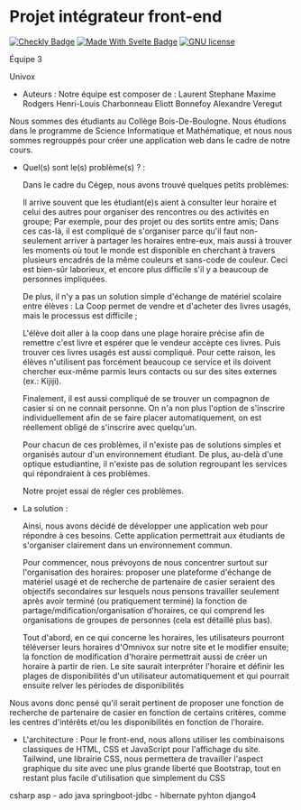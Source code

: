 # Projet intégrateur front-end

[![Checkly Badge](https://api.checklyhq.com/v1/badges/checks/e709cb3b-807d-4e5f-8f64-c7906fb01fe4?style=for-the-badge&theme=default)](https://univox.checkly-dashboards.com/) [![Made With Svelte Badge](https://img.shields.io/badge/made%20with-svelte%20kit-orange?style=for-the-badge)](https://kit.svelte.dev/) [![GNU license](https://img.shields.io/badge/License-GNU%20V3-blue?style=for-the-badge)](./LICENSE)

Équipe 3

Univox

- Auteurs :
Notre équipe est composer de :
  Laurent Stephane
  Maxime Rodgers
  Henri-Louis Charbonneau
  Eliott Bonnefoy
  Alexandre Veregut
  
Nous sommes des étudiants au Collège Bois-De-Boulogne. Nous étudions dans le programme de Science Informatique et Mathématique, et nous nous sommes regrouppés pour créer une application web dans le cadre de notre cours.

- Quel(s) sont le(s) problème(s) ? :

  Dans le cadre du Cégep, nous avons trouvé quelques petits problèmes:
  
  Il arrive souvent que les étudiant(e)s aient à consulter leur horaire et celui des autres pour organiser des rencontres ou des activités en groupe;
  Par exemple, pour des projet ou des sortits entre amis;
  Dans ces cas-là, il est compliqué de s'organiser parce qu'il faut non-seulement arriver à partager les horaires entre-eux, mais aussi à trouver les moments où tout
  le monde est disponible en cherchant à travers plusieurs encadrés de la même couleurs et sans-code de couleur. Ceci est bien-sûr laborieux, et encore plus difficile
  s'il y a beaucoup de personnes impliquées.
  
  De plus, il n'y a pas un solution simple d'échange de matériel scolaire entre élèves :
  La Coop permet de vendre et d'acheter des livres usagés, mais le processus est difficile ;

  L'élève doit aller à la coop dans une plage horaire précise afin de remettre c'est livre et espérer que le vendeur accèpte ces livres. Puis trouver ces livres usagés est aussi compliqué. Pour cette raison, les élèves n'utilisent pas forcément beaucoup ce  service et ils doivent chercher eux-même parmis leurs contacts ou sur des sites externes (ex.: Kijiji).

  Finalement, il est aussi compliqué de se trouver un compagnon de casier si on ne connait personne.
  On n'a non plus l'option de s'inscrire individuellement afin de se faire placer automatiquement, on est réellement obligé de s'inscrire avec quelqu'un.
  
  Pour chacun de ces problèmes, il n'existe pas de solutions simples et organisés autour d'un environnement étudiant.
  De plus, au-delà d'une optique estudiantine, il n'existe pas de solution regroupant les services qui répondraient à ces problèmes.
  
  Notre projet essai de régler ces problèmes.
  
- La solution :

  Ainsi, nous avons décidé de développer une application web pour répondre à ces besoins. Cette application permettrait aux étudiants de s'organiser clairement dans un
  environnement commun.

  Pour commencer, nous prévoyons de nous concentrer surtout sur l'organisation des horaires: proposer une plateforme d'échange de matériel usagé et de recherche de
  partenaire de casier seraient des objectifs secondaires sur lesquels nous pensons travailler seulement après avoir terminé (ou pratiquement terminé) la fonction de
  partage/mdification/organisation d'horaires, ce qui comprend les organisations de groupes de personnes (cela est détaillé plus bas).

  Tout d'abord, en ce qui concerne les horaires, les utilisateurs pourront téléverser leurs horaires d'Omnivox sur notre site et le modifier ensuite; la fonction de
  modification d'horaire permettrait aussi de créer un horaire à partir de rien. Le site saurait interpréter l'horaire et définir les plages de disponibilités d'un
  utilisateur automatiquement et qui pourrait ensuite relver les périodes de disponibilités 

Nous avons donc pensé qu'il serait pertinent de proposer une fonction de recherche de partenaire de casier en fonction de certains critères, comme les centres d'intérêts et/ou les disponibilités en fonction de l'horaire.

- L'architecture : 
Pour le front-end, nous allons utiliser les combinaisons classiques de HTML, CSS et JavaScript pour l'affichage du site. Tailwind, une librairie CSS, nous permettera de travailler l'aspect graphique du site avec une plus grande liberté que Bootstrap, tout en restant plus facile d'utilisation que simplement du CSS

csharp asp - ado
java springboot-jdbc - hibernate
pyhton django4
